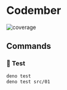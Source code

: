 # Codember

![coverage](https://img.shields.io/static/v1?label=🧪%20coverage&message=93%&color=yellowgreen)

## Commands

### 🧪 Test

```sh
deno test
deno test src/01
```
